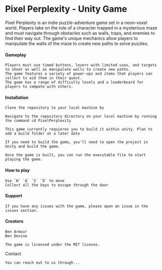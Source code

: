 # Pixel Perplexity - Unity Game
Pixel Perplexity is an indie puzzle-adventure game set in a neon-voxel world. Players take on the role of a character trapped in a mysterious maze and must navigate through obstacles such as walls, traps, and enemies to find their way out. The game's unique mechanics allow players to manipulate the walls of the maze to create new paths to solve puzzles.
#### Gameplay

    Players must use timed buttons, levers with limited uses, and targets to shoot as well as manipulate walls to create new paths.
    The game features a variety of power-ups and items that players can collect to aid them in their quest.
    The game has a range of difficulty levels and a leaderboard for players to compete with others.

#### Installation

    Clone the repository to your local machine by

    Navigate to the repository directory on your local machine by running the command cd PixelPerplexity

    This game currently requieres you to build it within unity. Plan to add a build folder at a later date

    If you need to build the game, you'll need to open the project in Unity and build the game.

    Once the game is built, you can run the executable file to start playing the game.

#### How to play

    Use `W` `A` `S` `D` to move 
    Collect all the keys to escape through the door

#### Support

    If you have any issues with the game, please open an issue in the issues section.

#### Creators

    Ben Armour
    Ben Devine

    The game is licensed under the MIT license.

Contact

    You can reach out to us through...
